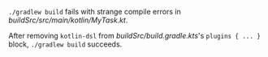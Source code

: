 `./gradlew build` fails with strange compile errors in _buildSrc/src/main/kotlin/MyTask.kt_.

After removing `kotlin-dsl` from _buildSrc/build.gradle.kts_'s `plugins { ... }` block, `./gradlew build` succeeds.